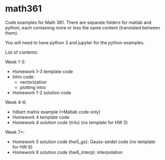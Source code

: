 # math361
Code examples for Math 361. There are separate folders for matlab and python, each containing more or less the same content (translated between them).

You will need to have python 3 and jupyter for the python examples.

List of contents:

Week 1-3:
- Homework 1-3 template code
- Intro code:
	- vectorization 
	- plotting intro
- Homework 1-2 solution code

Week 4-6:
- hilbert matrix example (*Matlab code only)
- Homework 4 template code
- Homework 4 solution code (trilu)
(no template for HW 5)

Week 7+:
- Homework 5 solution code (hw5_gs): Gauss-seidel code
(no template for HW 6)
- Homework 6 solution code (hw6_interp): interpolation
